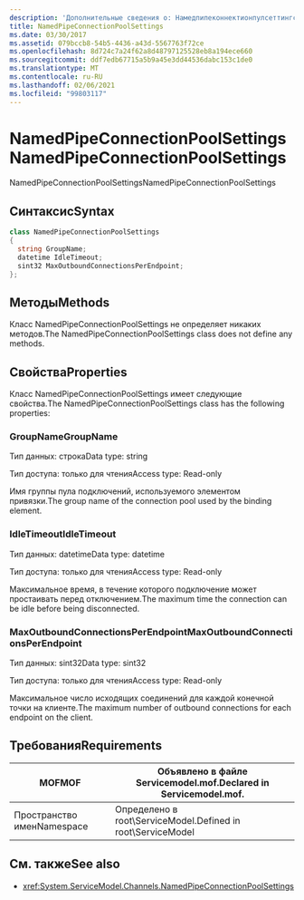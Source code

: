 ```yaml
---
description: 'Дополнительные сведения о: Намедпипеконнектионпулсеттингс'
title: NamedPipeConnectionPoolSettings
ms.date: 03/30/2017
ms.assetid: 079bccb8-54b5-4436-a43d-5567763f72ce
ms.openlocfilehash: 8d724c7a24f62a8d48797125528eb8a194ece660
ms.sourcegitcommit: ddf7edb67715a5b9a45e3dd44536dabc153c1de0
ms.translationtype: MT
ms.contentlocale: ru-RU
ms.lasthandoff: 02/06/2021
ms.locfileid: "99803117"
---
```

# <a name="namedpipeconnectionpoolsettings"></a><span data-ttu-id="eef44-103">NamedPipeConnectionPoolSettings</span><span class="sxs-lookup"><span data-stu-id="eef44-103">NamedPipeConnectionPoolSettings</span></span>

<span data-ttu-id="eef44-104">NamedPipeConnectionPoolSettings</span><span class="sxs-lookup"><span data-stu-id="eef44-104">NamedPipeConnectionPoolSettings</span></span>  
  
## <a name="syntax"></a><span data-ttu-id="eef44-105">Синтаксис</span><span class="sxs-lookup"><span data-stu-id="eef44-105">Syntax</span></span>  
  
```csharp
class NamedPipeConnectionPoolSettings  
{  
  string GroupName;  
  datetime IdleTimeout;  
  sint32 MaxOutboundConnectionsPerEndpoint;  
};  
```  
  
## <a name="methods"></a><span data-ttu-id="eef44-106">Методы</span><span class="sxs-lookup"><span data-stu-id="eef44-106">Methods</span></span>  

 <span data-ttu-id="eef44-107">Класс NamedPipeConnectionPoolSettings не определяет никаких методов.</span><span class="sxs-lookup"><span data-stu-id="eef44-107">The NamedPipeConnectionPoolSettings class does not define any methods.</span></span>  
  
## <a name="properties"></a><span data-ttu-id="eef44-108">Свойства</span><span class="sxs-lookup"><span data-stu-id="eef44-108">Properties</span></span>  

 <span data-ttu-id="eef44-109">Класс NamedPipeConnectionPoolSettings имеет следующие свойства.</span><span class="sxs-lookup"><span data-stu-id="eef44-109">The NamedPipeConnectionPoolSettings class has the following properties:</span></span>  
  
### <a name="groupname"></a><span data-ttu-id="eef44-110">GroupName</span><span class="sxs-lookup"><span data-stu-id="eef44-110">GroupName</span></span>  

 <span data-ttu-id="eef44-111">Тип данных: строка</span><span class="sxs-lookup"><span data-stu-id="eef44-111">Data type: string</span></span>  
  
 <span data-ttu-id="eef44-112">Тип доступа: только для чтения</span><span class="sxs-lookup"><span data-stu-id="eef44-112">Access type: Read-only</span></span>  
  
 <span data-ttu-id="eef44-113">Имя группы пула подключений, используемого элементом привязки.</span><span class="sxs-lookup"><span data-stu-id="eef44-113">The group name of the connection pool used by the binding element.</span></span>  
  
### <a name="idletimeout"></a><span data-ttu-id="eef44-114">IdleTimeout</span><span class="sxs-lookup"><span data-stu-id="eef44-114">IdleTimeout</span></span>  

 <span data-ttu-id="eef44-115">Тип данных: datetime</span><span class="sxs-lookup"><span data-stu-id="eef44-115">Data type: datetime</span></span>  
  
 <span data-ttu-id="eef44-116">Тип доступа: только для чтения</span><span class="sxs-lookup"><span data-stu-id="eef44-116">Access type: Read-only</span></span>  
  
 <span data-ttu-id="eef44-117">Максимальное время, в течение которого подключение может простаивать перед отключением.</span><span class="sxs-lookup"><span data-stu-id="eef44-117">The maximum time the connection can be idle before being disconnected.</span></span>  
  
### <a name="maxoutboundconnectionsperendpoint"></a><span data-ttu-id="eef44-118">MaxOutboundConnectionsPerEndpoint</span><span class="sxs-lookup"><span data-stu-id="eef44-118">MaxOutboundConnectionsPerEndpoint</span></span>  

 <span data-ttu-id="eef44-119">Тип данных: sint32</span><span class="sxs-lookup"><span data-stu-id="eef44-119">Data type: sint32</span></span>  
  
 <span data-ttu-id="eef44-120">Тип доступа: только для чтения</span><span class="sxs-lookup"><span data-stu-id="eef44-120">Access type: Read-only</span></span>  
  
 <span data-ttu-id="eef44-121">Максимальное число исходящих соединений для каждой конечной точки на клиенте.</span><span class="sxs-lookup"><span data-stu-id="eef44-121">The maximum number of outbound connections for each endpoint on the client.</span></span>  
  
## <a name="requirements"></a><span data-ttu-id="eef44-122">Требования</span><span class="sxs-lookup"><span data-stu-id="eef44-122">Requirements</span></span>  
  
|<span data-ttu-id="eef44-123">MOF</span><span class="sxs-lookup"><span data-stu-id="eef44-123">MOF</span></span>|<span data-ttu-id="eef44-124">Объявлено в файле Servicemodel.mof.</span><span class="sxs-lookup"><span data-stu-id="eef44-124">Declared in Servicemodel.mof.</span></span>|  
|---------|-----------------------------------|  
|<span data-ttu-id="eef44-125">Пространство имен</span><span class="sxs-lookup"><span data-stu-id="eef44-125">Namespace</span></span>|<span data-ttu-id="eef44-126">Определено в root\ServiceModel.</span><span class="sxs-lookup"><span data-stu-id="eef44-126">Defined in root\ServiceModel</span></span>|  
  
## <a name="see-also"></a><span data-ttu-id="eef44-127">См. также</span><span class="sxs-lookup"><span data-stu-id="eef44-127">See also</span></span>

- <xref:System.ServiceModel.Channels.NamedPipeConnectionPoolSettings>
